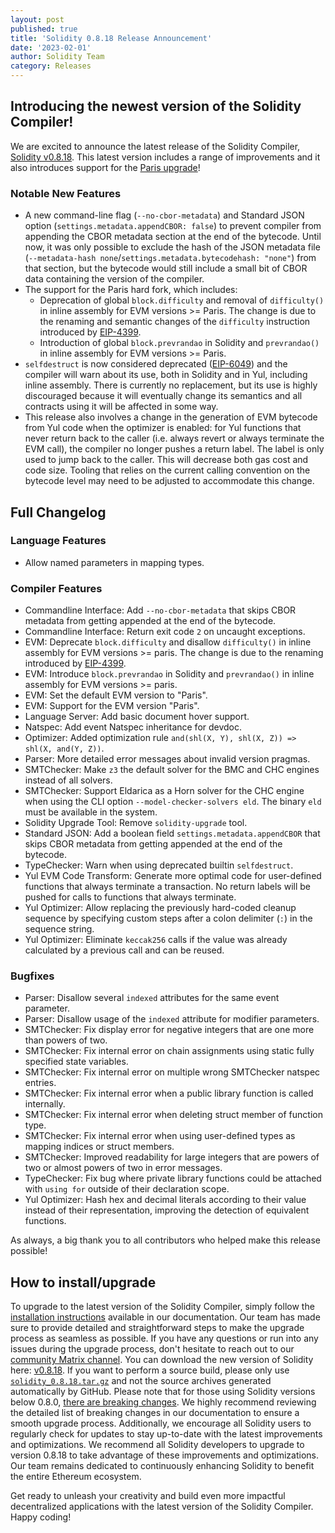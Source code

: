 ```yaml
---
layout: post
published: true
title: 'Solidity 0.8.18 Release Announcement'
date: '2023-02-01'
author: Solidity Team
category: Releases
---
```


## Introducing the newest version of the Solidity Compiler!
We are excited to announce the latest release of the Solidity Compiler, [Solidity v0.8.18](https://github.com/ethereum/solidity/releases/tag/v0.8.18). 
This latest version includes a range of improvements and it also introduces support for the [Paris upgrade](https://blog.ethereum.org/2022/08/24/mainnet-merge-announcement)!


### Notable New Features

* A new command-line flag (`--no-cbor-metadata`) and Standard JSON option (`settings.metadata.appendCBOR: false`) to prevent compiler from appending the CBOR metadata section at the end of the bytecode. Until now, it was only possible to exclude the hash of the JSON metadata file (`--metadata-hash none`/`settings.metadata.bytecodehash: "none"`) from that section, but the bytecode would still include a small bit of CBOR data containing the version of the compiler.
* The support for the Paris hard fork, which includes: 
    * Deprecation of global `block.difficulty` and removal of `difficulty()` in inline assembly for EVM versions >= Paris. The change is due to the renaming and semantic changes of the `difficulty` instruction introduced by [EIP-4399](https://eips.ethereum.org/EIPS/eip-4399).
    * Introduction of global `block.prevrandao` in Solidity and `prevrandao()` in inline assembly for EVM versions >= Paris.
* `selfdestruct` is now considered deprecated ([EIP-6049](https://eips.ethereum.org/EIPS/eip-6049)) and the compiler will warn about its use, both in Solidity and in Yul, including inline assembly. There is currently no replacement, but its use is highly discouraged because it will eventually change its semantics and all contracts using it will be affected in some way.
* This release also involves a change in the generation of EVM bytecode from Yul code when the optimizer is enabled: for Yul functions that never return back to the caller (i.e. always revert or always terminate the EVM call), the compiler no longer pushes a return label. The label is only used to jump back to the caller. This will decrease both gas cost and code size. Tooling that relies on the current calling convention on the bytecode level may need to be adjusted to accommodate this change.


## Full Changelog
### Language Features
 * Allow named parameters in mapping types.


### Compiler Features
 * Commandline Interface: Add ``--no-cbor-metadata`` that skips CBOR metadata from getting appended at the end of the bytecode.
 * Commandline Interface: Return exit code ``2`` on uncaught exceptions.
 * EVM: Deprecate ``block.difficulty`` and disallow ``difficulty()`` in inline assembly for EVM versions >= paris. The change is due to the renaming introduced by [EIP-4399](https://eips.ethereum.org/EIPS/eip-4399).
 * EVM: Introduce ``block.prevrandao`` in Solidity and ``prevrandao()`` in inline assembly for EVM versions >= paris.
 * EVM: Set the default EVM version to "Paris".
 * EVM: Support for the EVM version "Paris".
 * Language Server: Add basic document hover support.
 * Natspec: Add event Natspec inheritance for devdoc.
 * Optimizer: Added optimization rule ``and(shl(X, Y), shl(X, Z)) => shl(X, and(Y, Z))``.
 * Parser: More detailed error messages about invalid version pragmas.
 * SMTChecker: Make ``z3`` the default solver for the BMC and CHC engines instead of all solvers.
 * SMTChecker: Support Eldarica as a Horn solver for the CHC engine when using the CLI option ``--model-checker-solvers eld``. The binary ``eld`` must be available in the system.
 * Solidity Upgrade Tool: Remove ``solidity-upgrade`` tool.
 * Standard JSON: Add a boolean field ``settings.metadata.appendCBOR`` that skips CBOR metadata from getting appended at the end of the bytecode.
 * TypeChecker: Warn when using deprecated builtin ``selfdestruct``.
 * Yul EVM Code Transform: Generate more optimal code for user-defined functions that always terminate a transaction. No return labels will be pushed for calls to functions that always terminate.
 * Yul Optimizer: Allow replacing the previously hard-coded cleanup sequence by specifying custom steps after a colon delimiter (``:``) in the sequence string.
 * Yul Optimizer: Eliminate ``keccak256`` calls if the value was already calculated by a previous call and can be reused.


### Bugfixes
 * Parser: Disallow several ``indexed`` attributes for the same event parameter.
 * Parser: Disallow usage of the ``indexed`` attribute for modifier parameters.
 * SMTChecker: Fix display error for negative integers that are one more than powers of two.
 * SMTChecker: Fix internal error on chain assignments using static fully specified state variables.
 * SMTChecker: Fix internal error on multiple wrong SMTChecker natspec entries.
 * SMTChecker: Fix internal error when a public library function is called internally.
 * SMTChecker: Fix internal error when deleting struct member of function type.
 * SMTChecker: Fix internal error when using user-defined types as mapping indices or struct members.
 * SMTChecker: Improved readability for large integers that are powers of two or almost powers of two in error messages.
 * TypeChecker: Fix bug where private library functions could be attached with ``using for`` outside of their declaration scope.
 * Yul Optimizer: Hash hex and decimal literals according to their value instead of their representation, improving the detection of equivalent functions.

As always, a big thank you to all contributors who helped make this release possible!

## How to install/upgrade
To upgrade to the latest version of the Solidity Compiler, simply follow the [installation instructions](https://docs.soliditylang.org/en/v0.8.18/installing-solidity.html) available in our documentation. 
Our team has made sure to provide detailed and straightforward steps to make the upgrade process as seamless as possible. If you have any questions or run into any issues during the upgrade process, don't hesitate to reach out to our [community Matrix channel](https://matrix.to/#/#ethereum_solidity:gitter.im). 
You can download the new version of Solidity here: [v0.8.18](https://github.com/ethereum/solidity/releases/tag/v0.8.18).
If you want to perform a source build, please only use [`solidity_0.8.18.tar.gz`](https://github.com/ethereum/solidity/releases/download/v0.8.18/solidity_0.8.18.tar.gz) and not the source archives generated automatically by GitHub.
Please note that for those using Solidity versions below 0.8.0, [there are breaking changes](https://docs.soliditylang.org/en/v0.8.18/080-breaking-changes.html). We highly recommend reviewing the detailed list of breaking changes in our documentation to ensure a smooth upgrade process. Additionally, we encourage all Solidity users to regularly check for updates to stay up-to-date with the latest improvements and optimizations.
We recommend all Solidity developers to upgrade to version 0.8.18 to take advantage of these improvements and optimizations. Our team remains dedicated to continuously enhancing Solidity to benefit the entire Ethereum ecosystem.

Get ready to unleash your creativity and build even more impactful decentralized applications with the latest version of the Solidity Compiler. Happy coding!
